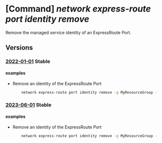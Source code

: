 # [Command] _network express-route port identity remove_

Remove the managed service identity of an ExpressRoute Port.

## Versions

### [2022-01-01](/Resources/mgmt-plane/L3N1YnNjcmlwdGlvbnMve30vcmVzb3VyY2Vncm91cHMve30vcHJvdmlkZXJzL21pY3Jvc29mdC5uZXR3b3JrL2V4cHJlc3Nyb3V0ZXBvcnRzL3t9/2022-01-01.xml) **Stable**

<!-- mgmt-plane /subscriptions/{}/resourcegroups/{}/providers/microsoft.network/expressrouteports/{} 2022-01-01 identity -->

#### examples

- Remove an identity of the ExpressRoute Port
    ```bash
        network express-route port identity remove -g MyResourceGroup --name MyExpressRoutePort
    ```

### [2023-06-01](/Resources/mgmt-plane/L3N1YnNjcmlwdGlvbnMve30vcmVzb3VyY2Vncm91cHMve30vcHJvdmlkZXJzL21pY3Jvc29mdC5uZXR3b3JrL2V4cHJlc3Nyb3V0ZXBvcnRzL3t9/2023-06-01.xml) **Stable**

<!-- mgmt-plane /subscriptions/{}/resourcegroups/{}/providers/microsoft.network/expressrouteports/{} 2023-06-01 identity -->

#### examples

- Remove an identity of the ExpressRoute Port
    ```bash
        network express-route port identity remove -g MyResourceGroup --name MyExpressRoutePort
    ```
